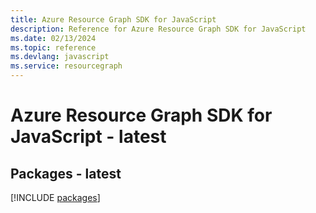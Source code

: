 ```yaml
---
title: Azure Resource Graph SDK for JavaScript
description: Reference for Azure Resource Graph SDK for JavaScript
ms.date: 02/13/2024
ms.topic: reference
ms.devlang: javascript
ms.service: resourcegraph
---
```

# Azure Resource Graph SDK for JavaScript - latest
## Packages - latest
[!INCLUDE [packages](resource-graph-index.md)]